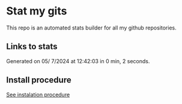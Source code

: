 # Stat my gits

This repo is an automated stats builder for all my github repositories.

## Links to stats


Generated on 05/ 7/2024 at 12:42:03 in 0 min, 2 seconds.

## Install procedure

[See instalation procedure](./src/install.md)
